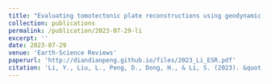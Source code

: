 ```yaml
---
title: "Evaluating tomotectonic plate reconstructions using geodynamic models with data assimilation, the case for North America"
collection: publications
permalink: /publication/2023-07-29-li
excerpt: ''
date: 2023-07-29
venue: 'Earth-Science Reviews'
paperurl: 'http://diandianpeng.github.io/files/2023_Li_ESR.pdf'
citation: 'Li, Y., Liu, L., Peng, D., Dong, H., & Li, S. (2023). &quot;Evaluating tomotectonic plate reconstructions using geodynamic models with data assimilation, the case for North America&quot;. <i>Earth-Science Reviews</i>, 104518.'
---
```


<!---The contents above will be part of a list of publications, if the user clicks the link for the publication than the contents of section will be rendered as a full page, allowing you to provide more information about the paper for the reader. When publications are displayed as a single page, the contents of the above "citation" field will automatically be included below this section in a smaller font.--->
